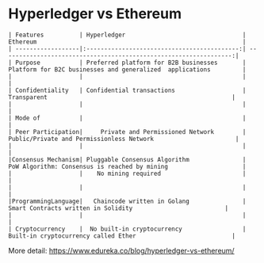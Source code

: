 <h1>Hyperledger vs Ethereum</h1>


    | Features          | Hyperledger                                 | Ethereum                                                          |
    | ------------------|:-------------------------------------------:| -----------------------------------------------------------------:|
    | Purpose           | Preferred platform for B2B businesses       | Platform for B2C businesses and generalized  applications         |
    |                   |                                             |                                                                   |
    | Confidentiality   | Confidential transactions                   |    Transparent                                                    |
    |                   |                                             |                                                                   |
    | Mode of           |                                             |                                                                   |	
    | Peer Participation|     Private and Permissioned Network        |   Public/Private and Permissionless Network                       |
    |                   |                                             |                                                                   |
    |Consensus Mechanism| Pluggable Consensus Algorithm               | PoW Algorithm: Consensus is reached by mining                     |
    |                   |    No mining required                       |                                                                   |
    |                   |                                             |                                                                   |
    |ProgrammingLanguage|   Chaincode written in Golang               |      Smart Contracts written in Solidity                          |		  
    |                   |                                             |                                                                   |
    | Cryptocurrency    |  No built-in cryptocurrency                 |    Built-in cryptocurrency called Ether                           |    		
		
	
More detail: https://www.edureka.co/blog/hyperledger-vs-ethereum/

		
